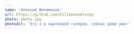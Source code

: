 ```yaml
---
name: 'Алексей Филимонов'
url: https://github.com/FilimonovAlexey
photo: photo.jpg
photoAlt: 'Это я в картинной галерее, сейчас дома уже)'
---
```

